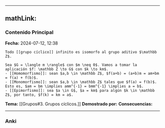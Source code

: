
---
mathLink:
---
### Contenido Principal

**Fecha:** 2024-07-12, 12:38

```ad-theorem
Todo [[grupo cíclico]] infinito es isomorfo al grupo aditivo $\mathbb Z$.
```


```ad-proof
Sea $G = \langle m \rangle$ con $m \neq 0$. Vamos a tomar la aplicación $f: \mathbb Z \to G$ con $k \to km$.
- [[Homomorfismo]]: sean $a,b \in \mathbb Z$, $f(a+b) = (a+b)m = am+bm = f(a) + f(b)$.
- [[Monomorfismo]]: sean $a,b \in \mathbb Z$ tales que $f(a) = f(b)$. Esto es, $am = bm \implies amm^{-1} = bmm^{-1} \implies a = b$.
- [[Epimorfismo]]: sea $a \in G$, $a = km$ para algún $k \in \mathbb Z$, por tanto, $f(k) = km = a$.
```

**Tema:** [[Grupos#3. Grupos cíclicos.]]
**Demostrado por:**
**Consecuencias:**

---
### Anki
